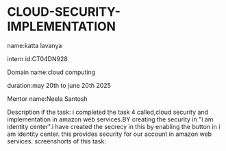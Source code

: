# CLOUD-SECURITY-IMPLEMENTATION
name:katta lavanya

intern id:CT04DN928

Domain name:cloud computing

duration:may 20th to june 20th 2025

Mentor name:Neela Santosh

Description if the task:
i completed the task 4 called,cloud security and implementation in amazon web services.BY creating the security in "i am identity center".i have created the secrecy in this by enabling the button in i am identity center.
this provides security for our account in amazon web services.
screenshorts of this task:
